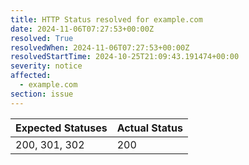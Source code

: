 ```yaml
---
title: HTTP Status resolved for example.com
date: 2024-11-06T07:27:53+00:00Z
resolved: True
resolvedWhen: 2024-11-06T07:27:53+00:00Z
resolvedStartTime: 2024-10-25T21:09:43.191474+00:00
severity: notice
affected:
  - example.com
section: issue
---
```


| Expected Statuses | Actual Status  |
|-------------------|----------------|
| 200, 301, 302 | 200 |
